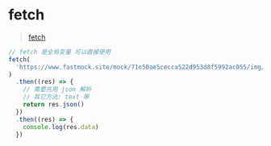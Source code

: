 # fetch

> [fetch](https://developer.mozilla.org/zh-CN/docs/Web/API/Fetch_API/Using_Fetch)

```js
// fetch 是全局变量 可以直接使用
fetch(
  'https://www.fastmock.site/mock/71e50ae5cecca522d953d8f5992ac055/img/img/slider'
)
  .then((res) => {
    // 需要先用 json 解析
    // 其它方法: text 等
    return res.json()
  })
  .then((res) => {
    console.log(res.data)
  })
```
